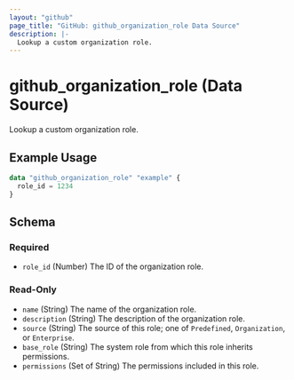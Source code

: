 ```yaml
---
layout: "github"
page_title: "GitHub: github_organization_role Data Source"
description: |-
  Lookup a custom organization role.
---
```


# github_organization_role (Data Source)

Lookup a custom organization role.

## Example Usage

```terraform
data "github_organization_role" "example" {
  role_id = 1234
}
```

## Schema

### Required

- `role_id` (Number) The ID of the organization role.

### Read-Only

- `name` (String) The name of the organization role.
- `description` (String) The description of the organization role.
- `source` (String) The source of this role; one of `Predefined`, `Organization`, or `Enterprise`.
- `base_role` (String) The system role from which this role inherits permissions.
- `permissions` (Set of String) The permissions included in this role.
